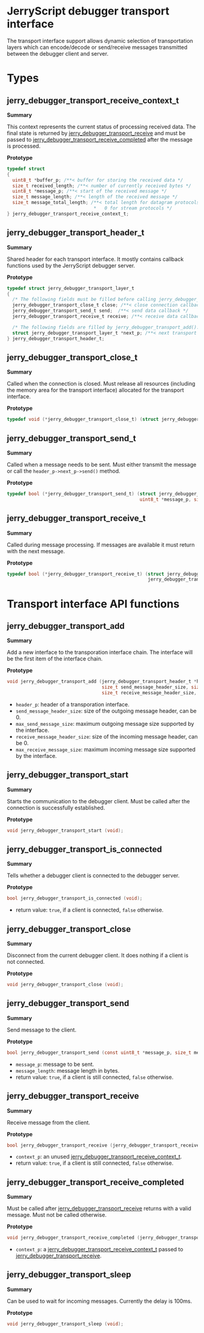 # JerryScript debugger transport interface

The transport interface support allows dynamic selection of transportation
layers which can encode/decode or send/receive messages transmitted between
the debugger client and server.

# Types

## jerry_debugger_transport_receive_context_t

**Summary**

This context represents the current status of processing received data.
The final state is returned by
[jerry_debugger_transport_receive](#jerry_debugger_transport_receive)
and must be passed to
[jerry_debugger_transport_receive_completed](#jerry_debugger_transport_receive_completed)
after the message is processed.

**Prototype**

```c
typedef struct
{
  uint8_t *buffer_p; /**< buffer for storing the received data */
  size_t received_length; /**< number of currently received bytes */
  uint8_t *message_p; /**< start of the received message */
  size_t message_length; /**< length of the received message */
  size_t message_total_length; /**< total length for datagram protocols,
                                *   0 for stream protocols */
} jerry_debugger_transport_receive_context_t;
```

## jerry_debugger_transport_header_t

**Summary**

Shared header for each transport interface. It mostly contains callback functions
used by the JerryScript debugger server.

**Prototype**

```c
typedef struct jerry_debugger_transport_layer_t
{
  /* The following fields must be filled before calling jerry_debugger_transport_add(). */
  jerry_debugger_transport_close_t close; /**< close connection callback */
  jerry_debugger_transport_send_t send;  /**< send data callback */
  jerry_debugger_transport_receive_t receive; /**< receive data callback */

  /* The following fields are filled by jerry_debugger_transport_add(). */
  struct jerry_debugger_transport_layer_t *next_p; /**< next transport layer */
} jerry_debugger_transport_header_t;
```

## jerry_debugger_transport_close_t

**Summary**

Called when the connection is closed. Must release all resources (including the
memory area for the transport interface) allocated for the transport interface.

**Prototype**

```c
typedef void (*jerry_debugger_transport_close_t) (struct jerry_debugger_transport_interface_t *header_p);
```

## jerry_debugger_transport_send_t

**Summary**

Called when a message needs to be sent. Must either transmit the message or call
the `header_p->next_p->send()` method.

**Prototype**

```c
typedef bool (*jerry_debugger_transport_send_t) (struct jerry_debugger_transport_interface_t *header_p,
                                                 uint8_t *message_p, size_t message_length);
```

## jerry_debugger_transport_receive_t

**Summary**

Called during message processing. If messages are available it must return with
the next message.

**Prototype**

```c
typedef bool (*jerry_debugger_transport_receive_t) (struct jerry_debugger_transport_interface_t *header_p,
                                                    jerry_debugger_transport_receive_context_t *context_p);
```

# Transport interface API functions

## jerry_debugger_transport_add

**Summary**

Add a new interface to the transporation interface chain. The interface
will be the first item of the interface chain.

**Prototype**

```c
void jerry_debugger_transport_add (jerry_debugger_transport_header_t *header_p,
                                   size_t send_message_header_size, size_t max_send_message_size,
                                   size_t receive_message_header_size, size_t max_receive_message_size);
```

- `header_p`: header of a transporation interface.
- `send_message_header_size`: size of the outgoing message header, can be 0.
- `max_send_message_size`: maximum outgoing message size supported by the interface.
- `receive_message_header_size`: size of the incoming message header, can be 0.
- `max_receive_message_size`: maximum incoming message size supported by the interface.

## jerry_debugger_transport_start

**Summary**

Starts the communication to the debugger client. Must be called after the
connection is successfully established.

**Prototype**

```c
void jerry_debugger_transport_start (void);
```

## jerry_debugger_transport_is_connected

**Summary**

Tells whether a debugger client is connected to the debugger server.

**Prototype**

```c
bool jerry_debugger_transport_is_connected (void);
```

- return value: `true`, if a client is connected, `false` otherwise.

## jerry_debugger_transport_close

**Summary**

Disconnect from the current debugger client. It does nothing if a client is
not connected.

**Prototype**

```c
void jerry_debugger_transport_close (void);
```

## jerry_debugger_transport_send

**Summary**

Send message to the client.

**Prototype**

```c
bool jerry_debugger_transport_send (const uint8_t *message_p, size_t message_length);
```

- `message_p`: message to be sent.
- `message_length`: message length in bytes.
- return value: `true`, if a client is still connected, `false` otherwise.

## jerry_debugger_transport_receive

**Summary**

Receive message from the client.

**Prototype**

```c
bool jerry_debugger_transport_receive (jerry_debugger_transport_receive_context_t *context_p);
```

- `context_p`: an unused [jerry_debugger_transport_receive_context_t](#jerry_debugger_transport_receive_context_t).
- return value: `true`, if a client is still connected, `false` otherwise.

## jerry_debugger_transport_receive_completed

**Summary**

Must be called after [jerry_debugger_transport_receive](#jerry_debugger_transport_receive)
returns with a valid message. Must not be called otherwise.

**Prototype**

```c
void jerry_debugger_transport_receive_completed (jerry_debugger_transport_receive_context_t *context_p);
```

- `context_p`: a [jerry_debugger_transport_receive_context_t](#jerry_debugger_transport_receive_context_t)
               passed to [jerry_debugger_transport_receive](#jerry_debugger_transport_receive).

## jerry_debugger_transport_sleep

**Summary**

Can be used to wait for incoming messages. Currently the delay is 100ms.

**Prototype**

```c
void jerry_debugger_transport_sleep (void);
```
